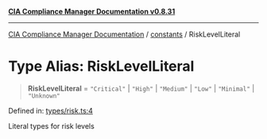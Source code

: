 [**CIA Compliance Manager Documentation v0.8.31**](../../README.md)

***

[CIA Compliance Manager Documentation](../../modules.md) / [constants](../README.md) / RiskLevelLiteral

# Type Alias: RiskLevelLiteral

> **RiskLevelLiteral** = `"Critical"` \| `"High"` \| `"Medium"` \| `"Low"` \| `"Minimal"` \| `"Unknown"`

Defined in: [types/risk.ts:4](https://github.com/Hack23/cia-compliance-manager/blob/85c025371255f412469ec0119911b7cb143a6212/src/types/risk.ts#L4)

Literal types for risk levels
